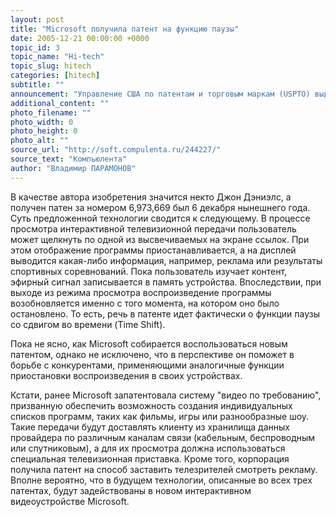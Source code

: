 ```yaml
---
layout: post
title: "Microsoft получила патент на функцию паузы"
date: 2005-12-21 00:00:00 +0000
topic_id: 3
topic_name: "Hi-tech"
topic_slug: hitech
categories: [hitech]
subtitle: ""
announcement: "Управление США по патентам и торговым маркам (USPTO) выдало корпорации Microsoft патент на технологию \"приостановки отображения телевизионной программы в ответ на переход пользователя по гиперссылке\"."
additional_content: ""
photo_filename: ""
photo_width: 0
photo_height: 0
photo_alt: ""
source_url: "http://soft.compulenta.ru/244227/"
source_text: "Компьюлента"
author: "Владимир ПАРАМОНОВ"
---
```

В качестве автора изобретения значится некто Джон Дэниэлс, а получен патен за номером 6,973,669 был 6 декабря нынешнего года. Суть предложенной технологии сводится к следующему. В процессе просмотра интерактивной телевизионной передачи пользователь может щелкнуть по одной из высвечиваемых на экране ссылок. При этом отображение программы приостанавливается, а на дисплей выводится какая-либо информация, например, реклама или результаты спортивных соревнований. Пока пользователь изучает контент, эфирный сигнал записывается в память устройства. Впоследствии, при выходе из режима просмотра воспроизведение программы возобновляется именно с того момента, на котором оно было остановлено. То есть, речь в патенте идет фактически о функции паузы со сдвигом во времени (Time Shift).

Пока не ясно, как Microsoft собирается воспользоваться новым патентом, однако не исключено, что в перспективе он поможет в борьбе с конкурентами, применяющими аналогичные функции приостановки воспроизведения в своих устройствах.

Кстати, ранее Microsoft запатентовала систему "видео по требованию", призванную обеспечить возможность создания индивидуальных списков программ, таких как фильмы, игры или разнообразные шоу. Такие передачи будут доставлять клиенту из хранилища данных провайдера по различным каналам связи (кабельным, беспроводным или спутниковым), а для их просмотра должна использоваться специальная телевизионная приставка. Кроме того, корпорация получила патент на способ заставить телезрителей смотреть рекламу. Вполне вероятно, что в будущем технологии, описанные во всех трех патентах, будут задействованы в новом интерактивном видеоустройстве Microsoft.
